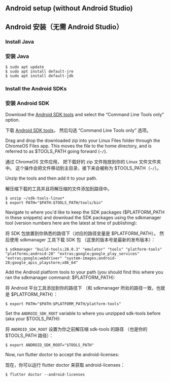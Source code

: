 ## Android setup (without Android Studio)

## Android 安装（无需 Android Studio）

### Install Java

### 安装 Java

```terminal
$ sudo apt update
$ sudo apt install default-jre
$ sudo apt install default-jdk
```

### Install the Android SDKs

### 安装 Android SDK

Download the [Android SDK tools][] and
select the “Command Line Tools only” option.

下载 [Android SDK tools][]，
然后勾选 “Command Line Tools only” 选项。

Drag and drop the downloaded zip into your Linux Files folder through the
ChromeOS Files app. This moves the file to the home directory,
and is referred to as $TOOLS_PATH going forward (`~/`).

通过 ChromeOS 文件应用，
把下载好的 zip 文件拖放到你的 Linux 文件文件夹中。
这个操作会把文件移动到主目录，接下来会被称为 $TOOLS_PATH（`~/`）。

Unzip the tools and then add it to your path.

解压缩下载的工具并且将解压缩的文件添加到路径中。

```terminal
$ unzip ~/sdk-tools-linux*
$ export PATH="$PATH:$TOOLS_PATH/tools/bin"
```

Navigate to where you'd like to keep the SDK packages
($PLATFORM_PATH in these snippets) and download the SDK
packages using the sdkmanager tool (version numbers here are
the latest at time of publishing):

将 SDK 包放置到你熟悉的路径下（对应的路径变量是 $PLATFORM_PATH）。
然后使用 sdkmanager 工具下载 SDK 包 （这里的版本号是最新的发布版本）：

```terminal
$ sdkmanager "build-tools;28.0.3" "emulator" "tools" "platform-tools" "platforms;android-28" "extras;google;google_play_services" "extras;google;webdriver" "system-images;android-28;google_apis_playstore;x86_64"
```

Add the Android platform tools to your path (you should find this where you
ran the sdkmanager command: $PLATFORM_PATH):

将 Android 平台工具添加到你的路径下
（和 sdkmanager 所处的路径一致，也就是 $PLATFORM_PATH）：

```terminal
$ export PATH="$PATH:$PLATFORM_PATH/platform-tools"
```

Set the `ANDROID_SDK_ROOT` variable to where you unzipped sdk-tools before (aka
your $TOOLS_PATH):

将 `ANDROID_SDK_ROOT` 设置为你之前解压缩 sdk-tools 的路径
（也是你的 $TOOLS_PATH 路径）：

```terminal
$ export ANDROID_SDK_ROOT="$TOOLS_PATH"
```

Now, run flutter doctor to accept the android-licenses:

现在，你可以运行 flutter doctor 来获取 android-licenses：

```terminal
$ flutter doctor --android-licenses
```

[Android SDK tools]: {{site.android-dev}}/studio/#downloads
